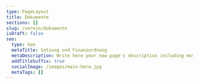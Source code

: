 ```yaml
---
type: PageLayout
title: Dokumente
sections: []
slug: /verein/dokumente
isDraft: false
seo:
  type: Seo
  metaTitle: Satzung und Finanzordnung
  metaDescription: Write here your new page's description including most relevant keywords.
  addTitleSuffix: true
  socialImage: /images/main-hero.jpg
  metaTags: []
---
```

